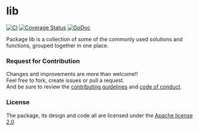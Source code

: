 # lib 

[![CI](https://github.com/Shivam010/lib/workflows/CI/badge.svg)](https://github.com/Shivam010/lib/actions)
[![Coverage Status](https://coveralls.io/repos/github/Shivam010/lib/badge.svg)](https://coveralls.io/github/Shivam010/lib)
[![GoDoc](https://godoc.org/github.com/Shivam010/lib?status.svg)](https://godoc.org/github.com/Shivam010/lib)

Package lib is a collection of some of the commonly used solutions and functions, grouped together in one place.

### Request for Contribution
Changes and improvements are more than welcome!! <br>
Feel free to fork, create issues or pull a request. <br>
And be sure to review the [contributing guidelines](./CONTRIBUTING.md) and [code of conduct](./CODE_OF_CONDUCT.md).

### License
The package, its design and code all are licensed under the [Apache license 2.0](./LICENSE)
